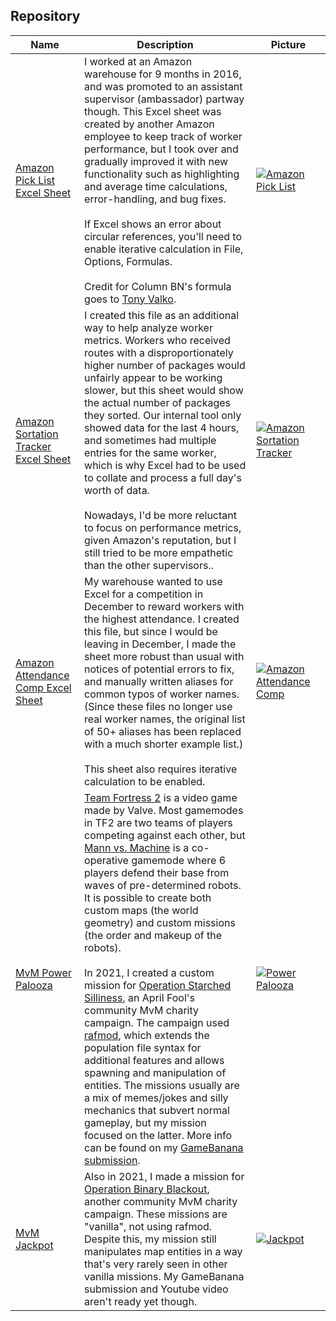 ## Repository
|Name|Description|&nbsp;&nbsp;&nbsp;&nbsp;&nbsp;Picture&nbsp;&nbsp;&nbsp;&nbsp;&nbsp;|
|---|---|---|
|[Amazon Pick List Excel Sheet](Amazon%20Pick%20List.xlsx)|I worked at an Amazon warehouse for 9 months in 2016, and was promoted to an assistant supervisor (ambassador) partway though. This Excel sheet was created by another Amazon employee to keep track of worker performance, but I took over and gradually improved it with new functionality such as highlighting and average time calculations, error-handling, and bug fixes.<br><br>If Excel shows an error about circular references, you'll need to enable iterative calculation in File, Options, Formulas.<br><br>Credit for Column BN's formula goes to [Tony Valko](https://www.excelforum.com/excel-formulas-and-functions/1138435-collect-unique-values-from-area.html#post4381995).|[![Amazon Pick List](https://i.imgur.com/gkFePxK_d.jpg?maxwidth=520&shape=thumb&fidelity=high)](https://i.imgur.com/gkFePxK.png)|
|[Amazon Sortation Tracker Excel Sheet](Amazon%20Sortation%20Tracker.xlsx)|I created this file as an additional way to help analyze worker metrics. Workers who received routes with a disproportionately higher number of packages would unfairly appear to be working slower, but this sheet would show the actual number of packages they sorted. Our internal tool only showed data for the last 4 hours, and sometimes had multiple entries for the same worker, which is why Excel had to be used to collate and process a full day's worth of data.<br><br>Nowadays, I'd be more reluctant to focus on performance metrics, given Amazon's reputation, but I still tried to be more empathetic than the other supervisors..|[![Amazon Sortation Tracker](https://i.imgur.com/hrBRWrW_d.jpg?maxwidth=520&shape=thumb&fidelity=high)](https://i.imgur.com/hrBRWrW.png)|
|[Amazon Attendance Comp Excel Sheet](Amazon%20Attendance%20Comp.xlsx)|My warehouse wanted to use Excel for a competition in December to reward workers with the highest attendance. I created this file, but since I would be leaving in December, I made the sheet more robust than usual with notices of potential errors to fix, and manually written aliases for common typos of worker names. (Since these files no longer use real worker names, the original list of 50+ aliases has been replaced with a much shorter example list.)<br><br>This sheet also requires iterative calculation to be enabled.|[![Amazon Attendance Comp](https://i.imgur.com/qJLhlsk_d.jpg?maxwidth=520&shape=thumb&fidelity=high)](https://i.imgur.com/qJLhlsk.png)|
|[MvM Power Palooza](mvm_meltdown_rc5_int_power_palooza.pop)|[Team Fortress 2](https://en.wikipedia.org/wiki/Team_Fortress_2) is a video game made by Valve. Most gamemodes in TF2 are two teams of players competing against each other, but [Mann vs. Machine](https://wiki.teamfortress.com/wiki/Mann_vs._Machine) is a co-operative gamemode where 6 players defend their base from waves of pre-determined robots. It is possible to create both custom maps (the world geometry) and custom missions (the order and makeup of the robots).<br><br>In 2021, I created a custom mission for [Operation Starched Silliness](https://wiki.teamfortress.com/wiki/Operation_Starched_Silliness), an April Fool's community MvM charity campaign. The campaign used [rafmod](https://github.com/rafradek/sigsegv-mvm), which extends the population file syntax for additional features and allows spawning and manipulation of entities. The missions usually are a mix of memes/jokes and silly mechanics that subvert normal gameplay, but my mission focused on the latter. More info can be found on my [GameBanana submission](https://gamebanana.com/mods/284057).|[![Power Palooza](https://i.imgur.com/alHgKfV.png)](https://www.youtube.com/watch?v=FDXvUwtM-6g)|
|[MvM Jackpot](mvm_meltdown_rc5_int_power_palooza.pop)|Also in 2021, I made a mission for [Operation Binary Blackout](https://wiki.teamfortress.com/wiki/Operation_Binary_Blackout), another community MvM charity campaign. These missions are "vanilla", not using rafmod. Despite this, my mission still manipulates map entities in a way that's very rarely seen in other vanilla missions. My GameBanana submission and Youtube video aren't ready yet though.|[![Jackpot](https://i.imgur.com/LPCYi9r_d.jpg?maxwidth=520&shape=thumb&fidelity=high)](https://i.imgur.com/LPCYi9r.png)|
